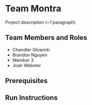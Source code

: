 # Team Montra

Project description (~1 paragraph)

## Team Members and Roles

* Chandler Glowicki
* Brandon Nguyen
* Member 3
* Josh Webster

## Prerequisites

## Run Instructions
